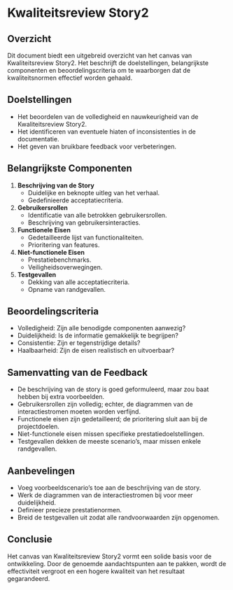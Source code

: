 # Kwaliteitsreview Story2

## Overzicht
Dit document biedt een uitgebreid overzicht van het canvas van Kwaliteitsreview Story2. Het beschrijft de doelstellingen, belangrijkste componenten en beoordelingscriteria om te waarborgen dat de kwaliteitsnormen effectief worden gehaald.

## Doelstellingen
- Het beoordelen van de volledigheid en nauwkeurigheid van de Kwaliteitsreview Story2.
- Het identificeren van eventuele hiaten of inconsistenties in de documentatie.
- Het geven van bruikbare feedback voor verbeteringen.

## Belangrijkste Componenten
1. **Beschrijving van de Story**
   - Duidelijke en beknopte uitleg van het verhaal.
   - Gedefinieerde acceptatiecriteria.
2. **Gebruikersrollen**
   - Identificatie van alle betrokken gebruikersrollen.
   - Beschrijving van gebruikersinteracties.
3. **Functionele Eisen**
   - Gedetailleerde lijst van functionaliteiten.
   - Prioritering van features.
4. **Niet-functionele Eisen**
   - Prestatiebenchmarks.
   - Veiligheidsoverwegingen.
5. **Testgevallen**
   - Dekking van alle acceptatiecriteria.
   - Opname van randgevallen.

## Beoordelingscriteria
- Volledigheid: Zijn alle benodigde componenten aanwezig?
- Duidelijkheid: Is de informatie gemakkelijk te begrijpen?
- Consistentie: Zijn er tegenstrijdige details?
- Haalbaarheid: Zijn de eisen realistisch en uitvoerbaar?

## Samenvatting van de Feedback
- De beschrijving van de story is goed geformuleerd, maar zou baat hebben bij extra voorbeelden.
- Gebruikersrollen zijn volledig; echter, de diagrammen van de interactiestromen moeten worden verfijnd.
- Functionele eisen zijn gedetailleerd; de prioritering sluit aan bij de projectdoelen.
- Niet-functionele eisen missen specifieke prestatiedoelstellingen.
- Testgevallen dekken de meeste scenario’s, maar missen enkele randgevallen.

## Aanbevelingen
- Voeg voorbeeldscenario’s toe aan de beschrijving van de story.
- Werk de diagrammen van de interactiestromen bij voor meer duidelijkheid.
- Definieer precieze prestatienormen.
- Breid de testgevallen uit zodat alle randvoorwaarden zijn opgenomen.

## Conclusie
Het canvas van Kwaliteitsreview Story2 vormt een solide basis voor de ontwikkeling. Door de genoemde aandachtspunten aan te pakken, wordt de effectiviteit vergroot en een hogere kwaliteit van het resultaat gegarandeerd.
